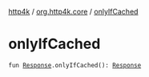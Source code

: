 [http4k](../index.md) / [org.http4k.core](index.md) / [onlyIfCached](./only-if-cached.md)

# onlyIfCached

`fun `[`Response`](-response/index.md)`.onlyIfCached(): `[`Response`](-response/index.md)